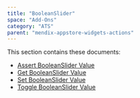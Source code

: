 ```yaml
---
title: "BooleanSlider"
space: "Add-Ons"
category: "ATS"
parent: "mendix-appstore-widgets-actions"
---
```


This section contains these documents:

* [Assert BooleanSlider Value](assert-booleanslider-value)
* [Get BooleanSlider Value](get-booleanslider-value)
* [Set BooleanSlider Value](set-booleanslider-value)
* [Toggle BooleanSlider Value](toggle-booleanslider-value)